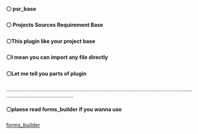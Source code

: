 #### ⚪ psr_base
#### ⚪ Projects Sources Requirement Base


#### ⚪This plugin like your project base
#### ⚪I mean you can import any file directly


#### ⚪Let me tell you parts of plugin


.........................................................................................................................................................................


#### ⚪plaese read forms_builder if you wanna use 
[forms_builder](https://github.com/plugcreator2002/psr_base/blob/main/lib/plugin_emulators/forms_builder/document.md)
